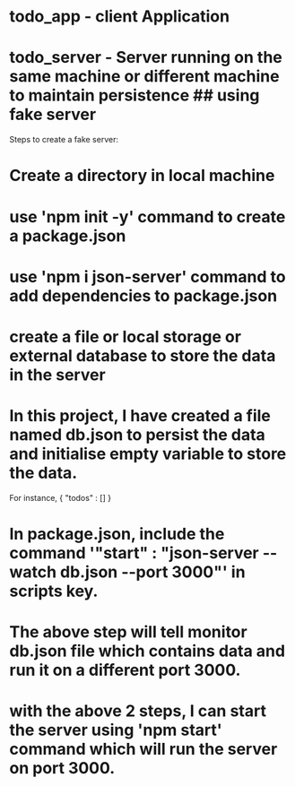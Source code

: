 # todo_app - client Application
# todo_server - Server running on the same machine or different machine to maintain persistence ## using fake server
Steps to create a fake server:
# Create a directory in local machine
# use 'npm init -y' command to create a package.json 
# use 'npm i json-server' command to add dependencies to package.json
# create a file or local storage or external database to store the data in the server
# In this project, I have created a file named db.json to persist the data and initialise empty variable to store the data.
For instance, { "todos" : [] }
# In package.json, include the command '"start" : "json-server --watch db.json --port 3000"' in scripts key.
# The above step will tell monitor db.json file which contains data and run it on a different port 3000.
# with the above 2 steps, I can start the server using 'npm start' command which will run the server on port 3000.


